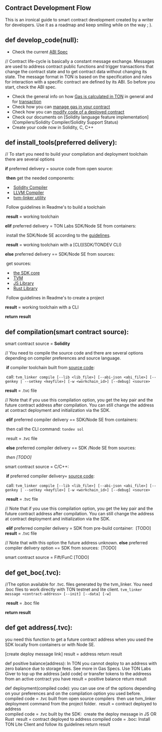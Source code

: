 ## Contract Development Flow



This is an ironical guide to smart contract development created by a writer for developers. Use it as a roadmap and keep smiling while on the way ; ). 

## def develop_code(null):

- Check the current [ABI Spec]()

// Contract life-cycle is basically a constant message exchange. Messages are used to address contract public functions and trigger transactions that change the contract state and to get contract data without changing its state. The message format in TON is based on the specification and rules for interaction with a specific contract are defined by its ABI. So before you start, check the ABI spec.

- Check the general info on how [Gas is calculated in TON]() in general and for [transaction]()
- Check how you can [manage gas in your contract]()
- Check how you can [modify code of a deployed contract]()
- Check our documents on [Solidity language feature implementation](Compilers/Solidity Compiler/Solidity Support Status)
- Create your code now in Solidity, C, C++ 

## def install_tools(preferred delivery):

// To start you need to build your compilation and deployment toolchain there are several options

 **if** preferred delivery = source code from open source:

​     **then** get the needed components: 

- ​     [Solidity Compiler](https://github.com/tonlabs/TON-Solidity-Compiler)
- ​     [LLVM Compiler]( https://github.com/tonlabs/TON-Compiler)
- ​     [tvm-linker utility](https://github.com/tonlabs/TVM-linker) 

​     Follow guidelines in Readme's to build a toolchain

​	 **result** = working toolchain

 **elif** preferred delivery = TON Labs SDK/Node SE from containers:

​    install the SDK/Node SE according to the [guidelines](SDK/Installation).

​    **result** =  working toolchain with a [CLI](SDK/TONDEV CLI)

 **else** preferred delivery ==  SDK/Node SE from sources:

​     get sources:

- ​     [the SDK core]( https://github.com/tonlabs/TON-SDK )
- ​     [TVM]( https://github.com/tonlabs/ton-labs-vm)
- ​     [JS Library]( https://github.com/tonlabs/ton-client-js )
- ​     [Rust Library](https://github.com/tonlabs/ton-client-rs) 

​     Follow guidelines in Readme's to create a project 

   **result** = working toolchain with a CLI 

**return** **result**

## def compilation(smart contract source):

  smart contract source = **Solidity**

// You need to compile the source code and there are several options depending on compiler preferences and source language.

​    **if** compiler toolchain built from <u>source code</u>:

​       call: `tvm_linker compile [--lib <lib_file>] [--abi-json <abi_file>] [--genkey | --setkey <keyfile>] [-w <workchain_id>] [--debug] <source>`

**result** = .tvc file

 // Note that if you use this compilation option, you get the key pair and the future contract address after compilation. You can still change the address at contract deployment and initialization via the SDK. 

​        **elif** preferred compiler delivery == SDK/Node SE from containers:

​           then call the CLI command: `tondev sol`

​           result = .tvc file

<!--With this option the future address is unknown-->

​        **else** preferred compiler delivery ==  SDK /Node SE from sources:

*​      then [TODO]*

  smart contract source = C/C++:

​       **if** preferred compiler delivery= <u>source code</u>:

​       call: `tvm_linker compile [--lib <lib_file>] [--abi-json <abi_file>] [--genkey | --setkey <keyfile>] [-w <workchain_id>] [--debug] <source>`

​	  **result** = .tvc file

 // Note that if you use this compilation option, you get the key pair and the future contract address after compilation. You can still change the address at contract deployment and initialization via the SDK.

​    **elif** preferred compiler delivery = SDK from pre-build container:
​    [TODO]
​            **result** = .tvc file 

// Note that with this option the future address unknown.
​ 
            **else** preferred compiler delivery option == SDK from sources:
​         [TODO]  

smart contract source = Fift/FunC
    [TODO]

## def get_boc(.tvc):

 //The option available for .tvc. files generated by the tvm_linker. You need .boc files to work directly with TON testnet and lite client. 
`
tvm_linker message <contract-address> [--init] [--data] [-w]
`

​    **result** = .boc file

**return result**

## def get address(.tvc):

 you need this function to get a future contract address when you used the SDK locally from containers or with Node SE.

[create deploy message link]
    result = address
  return result 

def positive balance(address):
In TON you cannot deploy to an address with zero balance due to storage fees. See more in Gas Specs.
   Use TON Labs Giver to top up the address [add code]
 or transfer tokens to the addreess from an active contract you have
    result = positive balance
  return result

def deployment(compiled code):
 you can use one of the options depending on your preferences and on the compilation option you used before.
  compiled code = .tvc built from open source compilers
​   then use tvm_linker deployment command from the project folder.
​   result = contract deployed to address  
  compiled code = .tvc built by the SDK:
​   create the deploy message in JS OR Rust
​   result = contract deployed to address
  compiled code = .boc:
​    Install TON Lite Client and follow its guidelines
  return result




